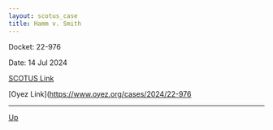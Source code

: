 ```yaml
---
layout: scotus_case
title: Hamm v. Smith
---
```


Docket: 22-976

Date: 14 Jul 2024

[SCOTUS Link](https://www.supremecourt.gov/opinions/23pdf/602us1r36_k537.pdf)

[Oyez Link](https://www.oyez.org/cases/2024/22-976

---

[Up](./README.md)
